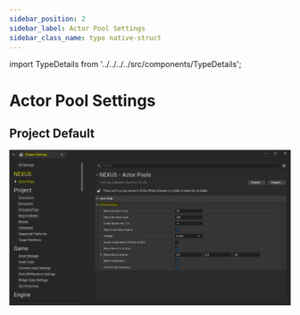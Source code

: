 ```yaml
---
sidebar_position: 2
sidebar_label: Actor Pool Settings
sidebar_class_name: type native-struct
---
```


import TypeDetails from '../../../../src/components/TypeDetails';

# Actor Pool Settings

<TypeDetails icon="native-struct" base="UStruct" type="FNActorPoolSettings" typeExtra="" headerFile="NexusActorPools/Public/NActorPoolSettings.h" />

## Project Default

![NActorPools](actor-pool-settings.webp)